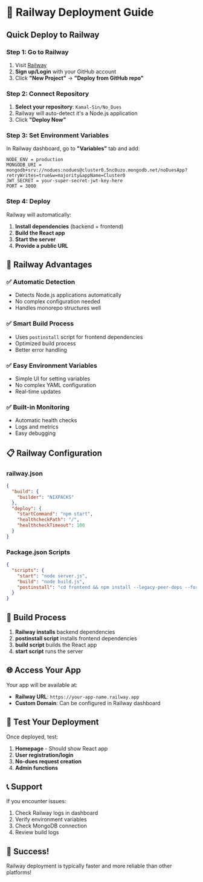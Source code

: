 # 🚂 Railway Deployment Guide

## Quick Deploy to Railway

### Step 1: Go to Railway
1. Visit [Railway](https://railway.app)
2. **Sign up/Login** with your GitHub account
3. Click **"New Project"** → **"Deploy from GitHub repo"**

### Step 2: Connect Repository
1. **Select your repository**: `Kamal-Sin/No_Dues`
2. Railway will auto-detect it's a Node.js application
3. Click **"Deploy Now"**

### Step 3: Set Environment Variables
In Railway dashboard, go to **"Variables"** tab and add:

```
NODE_ENV = production
MONGODB_URI = mongodb+srv://nodues:nodues@cluster0.5nc0uzo.mongodb.net/noDuesApp?retryWrites=true&w=majority&appName=Cluster0
JWT_SECRET = your-super-secret-jwt-key-here
PORT = 3000
```

### Step 4: Deploy
Railway will automatically:
1. **Install dependencies** (backend + frontend)
2. **Build the React app**
3. **Start the server**
4. **Provide a public URL**

## 🎯 Railway Advantages

### ✅ **Automatic Detection**
- Detects Node.js applications automatically
- No complex configuration needed
- Handles monorepo structures well

### ✅ **Smart Build Process**
- Uses `postinstall` script for frontend dependencies
- Optimized build process
- Better error handling

### ✅ **Easy Environment Variables**
- Simple UI for setting variables
- No complex YAML configuration
- Real-time updates

### ✅ **Built-in Monitoring**
- Automatic health checks
- Logs and metrics
- Easy debugging

## 📋 **Railway Configuration**

### **railway.json**
```json
{
  "build": {
    "builder": "NIXPACKS"
  },
  "deploy": {
    "startCommand": "npm start",
    "healthcheckPath": "/",
    "healthcheckTimeout": 100
  }
}
```

### **Package.json Scripts**
```json
{
  "scripts": {
    "start": "node server.js",
    "build": "node build.js",
    "postinstall": "cd frontend && npm install --legacy-peer-deps --force"
  }
}
```

## 🔧 **Build Process**

1. **Railway installs** backend dependencies
2. **postinstall script** installs frontend dependencies
3. **build script** builds the React app
4. **start script** runs the server

## 🌐 **Access Your App**

Your app will be available at:
- **Railway URL**: `https://your-app-name.railway.app`
- **Custom Domain**: Can be configured in Railway dashboard

## 🧪 **Test Your Deployment**

Once deployed, test:
1. **Homepage** - Should show React app
2. **User registration/login**
3. **No-dues request creation**
4. **Admin functions**

## 📞 **Support**

If you encounter issues:
1. Check Railway logs in dashboard
2. Verify environment variables
3. Check MongoDB connection
4. Review build logs

## 🎉 **Success!**

Railway deployment is typically faster and more reliable than other platforms!
